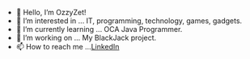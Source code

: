 - 👋 Hello, I’m OzzyZet!
- 👀 I’m interested in ... IT, programming, technology, games, gadgets.
- 🌱 I’m currently learning ... OCA Java Programmer.
- 💞️ I’m working on ... My BlackJack project.
- 📫 How to reach me ...[LinkedIn](https://www.linkedin.com/in/oskar-zalupka/)
